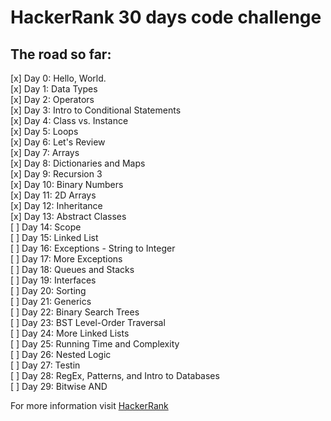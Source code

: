 # HackerRank 30 days code challenge


## The road so far:

[x] Day 0: Hello, World.   
[x] Day 1: Data Types   
[x] Day 2: Operators  
[x] Day 3: Intro to Conditional Statements  
[x] Day 4: Class vs. Instance  
[x] Day 5: Loops  
[x] Day 6: Let's Review  
[x] Day 7: Arrays  
[x] Day 8: Dictionaries and Maps  
[x] Day 9: Recursion 3  
[x] Day 10: Binary Numbers  
[x] Day 11: 2D Arrays  
[x] Day 12: Inheritance  
[x] Day 13: Abstract Classes  
[ ] Day 14: Scope  
[ ] Day 15: Linked List  
[ ] Day 16: Exceptions - String to Integer  
[ ] Day 17: More Exceptions  
[ ] Day 18: Queues and Stacks  
[ ] Day 19: Interfaces  
[ ] Day 20: Sorting  
[ ] Day 21: Generics   
[ ] Day 22: Binary Search Trees  
[ ] Day 23: BST Level-Order Traversal  
[ ] Day 24: More Linked Lists  
[ ] Day 25: Running Time and Complexity  
[ ] Day 26: Nested Logic  
[ ] Day 27: Testin  
[ ] Day 28: RegEx, Patterns, and Intro to Databases  
[ ] Day 29: Bitwise AND  

For more information visit [HackerRank](https://www.hackerrank.com/domains/tutorials/30-days-of-code)
